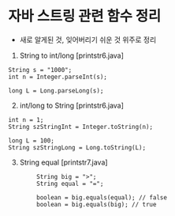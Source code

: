 # 자바 스트링 관련 함수 정리 
* 새로 알게된 것, 잊어버리기 쉬운 것 위주로 정리

1. String to int/long [printstr6.java]
```
String s = "1000";    
int n = Integer.parseInt(s);

long L = Long.parseLong(s);    
```

2. int/long to String [printstr6.java]
```
int n = 1;
String szStringInt = Integer.toString(n);
        
long L = 100;
String szStringLong = Long.toString(L);
```

3. String equal [printstr7.java]
```
        String big = ">";
        String equal = "=";
        
        boolean = big.equals(equal); // false
        boolean = big.equals(big); // true

```
